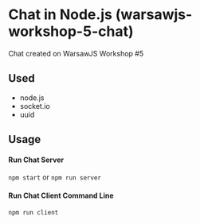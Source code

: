 # Chat in Node.js (warsawjs-workshop-5-chat)
Chat created on WarsawJS Workshop \#5

## Used
+   node.js
+   socket.io
+   uuid

## Usage

#### Run Chat Server
`npm start` or `npm run server`

#### Run Chat Client Command Line
`npm run client`
